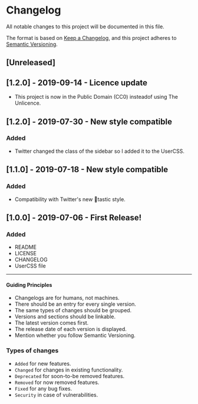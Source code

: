 # Changelog

All notable changes to this project will be documented in this file.

The format is based on [Keep a Changelog](https://keepachangelog.com/en/1.0.0/),
and this project adheres to [Semantic Versioning](https://semver.org/spec/v2.0.0.html).

## [Unreleased]

## [1.2.0] - 2019-09-14 - Licence update

-   This project is now in the Public Domain (CC0) insteadof using The Unlicence.

## [1.2.0] - 2019-07-30 - New style compatible

### Added

-   Twitter changed the class of the sidebar so I added it to the UserCSS.

## [1.1.0] - 2019-07-18 - New style compatible

### Added

-   Compatibility with Twitter's new :poop:tastic style.

## [1.0.0] - 2019-07-06 - First Release!

### Added

-   README
-   LICENSE
-   CHANGELOG
-   UserCSS file

* * *

#### Guiding Principles

-   Changelogs are for humans, not machines.
-   There should be an entry for every single version.
-   The same types of changes should be grouped.
-   Versions and sections should be linkable.
-   The latest version comes first.
-   The release date of each version is displayed.
-   Mention whether you follow Semantic Versioning.

### Types of changes

-   `Added` for new features.
-   `Changed` for changes in existing functionality.
-   `Deprecated` for soon-to-be removed features.
-   `Removed` for now removed features.
-   `Fixed` for any bug fixes.
-   `Security` in case of vulnerabilities.
